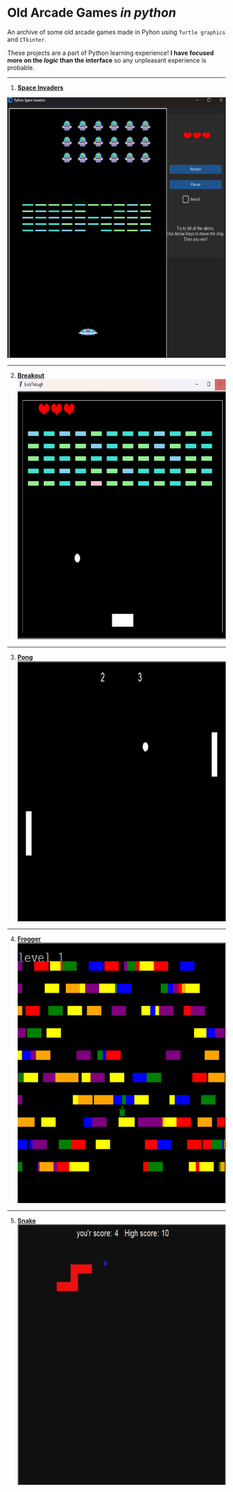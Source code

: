 # Old Arcade Games *in python*

An archive of some old arcade games made in Pyhon using `Turtle graphics` and `CTkinter`.

These projects are a part of Python learning experience! **I have focused more on the ***logic*** than the interface** so any unpleasant experience is probable.


---

1. [**Space Invaders**](https://github.com/Id-Dark-Dragon/Python-Mini-Games/tree/main/1-Space-invaders)

[<img src="https://github.com/Id-Dark-Dragon/Python-Mini-Games/blob/main/1-Space-invaders/images-git/Screenshot%202023-11-13%20095027.png" width="600" height=600>](https://github.com/Id-Dark-Dragon/Python-Mini-Games/tree/main/1-Space-invaders)

---

2. [**Breakout**](https://github.com/Id-Dark-Dragon/Python-Mini-Games/tree/main/2-Breakout)
[<img src="https://github.com/Id-Dark-Dragon/Python-Mini-Games/blob/main/2-Breakout/image-git/Screenshot%202023-11-13%20154958.png" width="600" height=600>](https://github.com/Id-Dark-Dragon/Python-Mini-Games/tree/main/2-Breakout)

---

3. [**Pong**](https://github.com/Id-Dark-Dragon/Python-Mini-Games/tree/main/3-Pong)
[<img src="https://github.com/Id-Dark-Dragon/Python-Mini-Games/blob/main/3-Pong/git-assets/Screenshot%202023-11-14%20021145.png" width="600" height=600>](https://github.com/Id-Dark-Dragon/Python-Mini-Games/tree/main/3-Pong)

---

4. [**Frogger**](https://github.com/Id-Dark-Dragon/Python-Mini-Games/tree/main/4-Frogger)
[<img src="https://github.com/Id-Dark-Dragon/Python-Mini-Games/blob/main/4-Frogger/git-asset/Screenshot%202023-11-14%20013406.png" width="600" height=600>](https://github.com/Id-Dark-Dragon/Python-Mini-Games/tree/main/4-Frogger)

---

5. [**Snake**](https://github.com/Id-Dark-Dragon/Python-Mini-Games/tree/main/5-Snake)
[<img src="https://github.com/Id-Dark-Dragon/Python-Mini-Games/blob/main/5-Snake/git-asset/Screenshot%202023-11-14%20022027.png" width="600" height=600>](https://github.com/Id-Dark-Dragon/Python-Mini-Games/tree/main/5-Snake)
